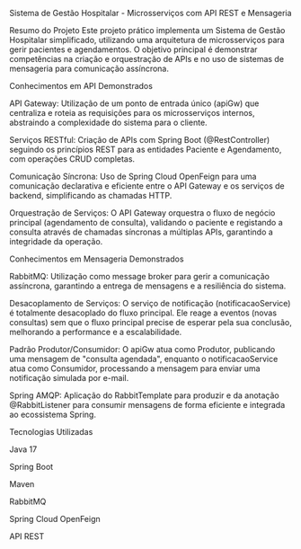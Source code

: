 Sistema de Gestão Hospitalar - Microsserviços com API REST e Mensageria

Resumo do Projeto
Este projeto prático implementa um Sistema de Gestão Hospitalar simplificado, utilizando uma arquitetura de microsserviços para gerir pacientes e agendamentos. O objetivo principal é demonstrar competências na criação e orquestração de APIs e no uso de sistemas de mensageria para comunicação assíncrona.

Conhecimentos em API Demonstrados

API Gateway: Utilização de um ponto de entrada único (apiGw) que centraliza e roteia as requisições para os microsserviços internos, abstraindo a complexidade do sistema para o cliente.

Serviços RESTful: Criação de APIs com Spring Boot (@RestController) seguindo os princípios REST para as entidades Paciente e Agendamento, com operações CRUD completas.

Comunicação Síncrona: Uso de Spring Cloud OpenFeign para uma comunicação declarativa e eficiente entre o API Gateway e os serviços de backend, simplificando as chamadas HTTP.

Orquestração de Serviços: O API Gateway orquestra o fluxo de negócio principal (agendamento de consulta), validando o paciente e registando a consulta através de chamadas síncronas a múltiplas APIs, garantindo a integridade da operação.

Conhecimentos em Mensageria Demonstrados

RabbitMQ: Utilização como message broker para gerir a comunicação assíncrona, garantindo a entrega de mensagens e a resiliência do sistema.

Desacoplamento de Serviços: O serviço de notificação (notificacaoService) é totalmente desacoplado do fluxo principal. Ele reage a eventos (novas consultas) sem que o fluxo principal precise de esperar pela sua conclusão, melhorando a performance e a escalabilidade.

Padrão Produtor/Consumidor: O apiGw atua como Produtor, publicando uma mensagem de "consulta agendada", enquanto o notificacaoService atua como Consumidor, processando a mensagem para enviar uma notificação simulada por e-mail.

Spring AMQP: Aplicação do RabbitTemplate para produzir e da anotação @RabbitListener para consumir mensagens de forma eficiente e integrada ao ecossistema Spring.

Tecnologias Utilizadas

Java 17

Spring Boot

Maven

RabbitMQ

Spring Cloud OpenFeign

API REST
